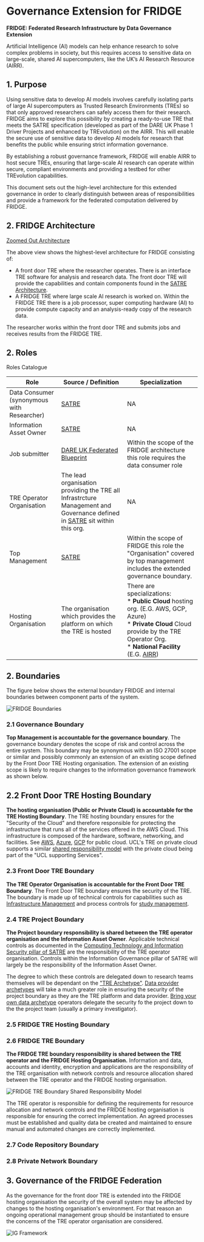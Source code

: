 # Governance Extension for FRIDGE

**FRIDGE: Federated Research Infrastructure by Data Governance Extension**

Artificial Intelligence (AI) models can help enhance research to solve complex problems in society, but this requires access to sensitive data on large-scale, shared AI supercomputers, like the UK’s AI Research Resource (AIRR).

## 1. Purpose

Using sensitive data to develop AI models involves carefully isolating parts of large AI supercomputers as Trusted Research Environments (TREs) so that only approved researchers can safely access them for their research. FRIDGE aims to explore this possibility by creating a ready-to-use TRE that meets the SATRE specification (developed as part of the DARE UK Phase 1 Driver Projects and enhanced by TREvolution) on the AIRR. This will enable the secure use of sensitive data to develop AI models for research that benefits the public while ensuring strict information governance.

By establishing a robust governance framework, FRIDGE will enable AIRR to host secure TREs, ensuring that large-scale AI research can operate within secure, compliant environments and providing a testbed for other TREvolution capabilities.

This document sets out the high-level architecture for this extended governance in order to clearly distinguish between areas of responsibilities and provide a framework for the federated computation delivered by FRIDGE.

## 2. FRIDGE Architecture

[Zoomed Out Architecture](./FRIDGE_Images/Fridge_Zoomed_Out.drawio.svg)

The above view shows the highest-level architecture for FRIDGE consisting of:

- A front door TRE where the researcher operates. There is an interface TRE software for analysis and research data. The front door TRE will provide the capabilities and contain components found in the [SATRE Architecture](https://satre-specification.readthedocs.io/en/stable/architecture.html).
- A FRIDGE TRE where large scale AI research is worked on. Within the FRIDGE TRE there is a job processor, super computing hardware (AI) to provide compute capacity and an analysis-ready copy of the research data.

The researcher works within the front door TRE and submits jobs and receives results from the FRIDGE TRE. 

## 2. Roles

Roles Catalogue

|Role | Source / Definition | Specialization|
|------|---------|--------------|
|Data Consumer (synonymous with Researcher)| [SATRE](https://satre-specification.readthedocs.io/en/latest/roles.html#project-roles)| NA |
| Information Asset Owner | [SATRE](https://satre-specification.readthedocs.io/en/stable/roles.html#data-management-roles)| NA
|Job submitter | [DARE UK Federated Blueprint](https://zenodo.org/records/14192786)| Within the scope of the FRIDGE architecture this role requires the data consumer role |
|TRE Operator Organisation | The lead organisation providing the TRE all Infrastrcture Management and Governance defined in [SATRE](https://satre-specification.readthedocs.io/en/latest/roles.html#project-roles)  sit within this org.| NA
|Top Management | [SATRE](https://satre-specification.readthedocs.io/en/stable/roles.html#governance-roles) | Within the scope of FRIDGE this role the "Organisation" covered by top management includes the extended governance boundary.|
|Hosting Organisation | The organisation which provides the platform on which the TRE is hosted | There are specializations:<br>* **Public Cloud** hosting org. (E.G. AWS, GCP, Azure)<br>* **Private Cloud** Cloud provide by the TRE Operator Org.<br>* **National Facility** (E.G. [AIRR](https://www.ukri.org/news/300-million-to-launch-first-phase-of-new-ai-research-resource/))




## 2. Boundaries

The figure below shows the external boundary FRIDGE and internal boundaries between component parts of the system.

![FRIDGE Boundaries](./FRIDGE_Images/Fridge_Boundaries.drawio.svg)

### 2.1 Governance Boundary

**Top Management is accountable for the governance boundary**. The governance boundary denotes the scope of risk and control across the entire system. This boundary may be synonymous with an ISO 27001 scope or similar and possibly commonly an extension of an existing scope defined by the Front Door TRE Hosting organisation. The extension of an existing scope is likely to require changes to the information governance framework as shown below.

## 2.2 Front Door TRE Hosting Boundary

**The hosting organisation (Public or Private Cloud) is accountable for the TRE Hosting Boundary**. The TRE hosting boundary ensures for the "Security of the Cloud" and therefore responsible for protecting the infrastructure that runs all of the services offered in the AWS Cloud. This infrastructure is composed of the hardware, software, networking, and facilities. See [AWS](https://aws.amazon.com/compliance/shared-responsibility-model/), [Azure](https://learn.microsoft.com/en-us/azure/security/fundamentals/shared-responsibility), [GCP](https://cloud.google.com/architecture/framework/security/shared-responsibility-shared-fate) for public cloud. UCL's TRE on private cloud supports a similar [shared responsibility model](https://isms.arc.ucl.ac.uk/rism02-roles_and_responsibilities/#6shared-responsibility-model) with the private cloud being part of the "UCL supporting Services".

### 2.3 Front Door TRE Boundary

**The TRE Operator Organisation is accountable for the Front Door TRE Boundary**. The Front Door TRE boundary ensures the security of the TRE. The boundary is made up of technical controls for capabilities such as [Infrastructure Management](https://satre-specification.readthedocs.io/en/stable/pillars/computing_technology.html#infrastructure-management) and process controls for [study management](https://satre-specification.readthedocs.io/en/stable/pillars/information_governance.html#study-management).

### 2.4 TRE Project Boundary

**The Project boundary responsibility is shared between the TRE operator organisation and the Information Asset Owner**. Applicable technical controls as documented in the [Computing Technology and Information Security pillar of SATRE](https://satre-specification.readthedocs.io/en/stable/pillars/computing_technology.html#computing-technology-and-information-security) are the responsibility of the TRE operator organisation. Controls within the Information Governance pillar of SATRE will largely be the responsibility of the Information Asset Owner.

The degree to which these controls are delegated down to research teams themselves will be dependant on the ["TRE Archetype"](https://github.com/sa-tre/satre-high-level-design/blob/main/Docs/TRE_Architypes.md). [Data provider archetypes](https://github.com/sa-tre/satre-high-level-design/blob/main/Docs/TRE_Architypes.md#21-data-provider-archetype) will take a much greater role in ensuring the security of the project boundary as they are the TRE platform and data provider. [Bring your own data archetype](https://github.com/sa-tre/satre-high-level-design/blob/main/Docs/TRE_Architypes.md#22-bring-your-own-data-archetype) operators delegate the security fo the project down to the the project team (usually a primary investigator).

### 2.5 FRIDGE TRE Hosting Boundary

### 2.6 FRIDGE TRE Boundary

**The FRIDGE TRE boundary responsibility is shared between the TRE operator and the FRIDGE Hosting Organisation.** Information and data, accounts and identity, encryption and applications are the responsibility of the TRE organisation with network controls and resource allocation shared between the TRE operator and the FRIDGE hosting organisation.

![FRIDGE TRE Boundary Shared Responsibility Model](./FRIDGE_Images/Fridge_Shared_Responsibility_Model.drawio.svg)

The TRE operator is responsible for defining the requirements for resource allocation and network controls and the FRIDGE hosting organisation is responsible for ensuring the correct implementation. An agreed processes must be established and quality data be created and maintained to ensure manual and automated changes are correctly implemented. 


### 2.7 Code Repository Boundary

### 2.8 Private Network Boundary

## 3. Governance of the FRIDGE Federation

As the governance for the front door TRE is extended into the FRIDGE hosting organisation the security of the overall system may be affected by changes to the hosting organisation's environment. For that reason an ongoing operational management group should be instantiated to ensure the concerns of the TRE operator organisation are considered. 

![IG Framework](./FRIDGE_Images/FRIDGE_IGFramework.drawio.svg)

